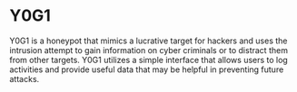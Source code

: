 # Y0G1
Y0G1 is a honeypot that mimics a lucrative target for hackers and uses the intrusion attempt to gain information on cyber criminals or to distract them from other targets. 
Y0G1 utilizes a simple interface that allows users to log activities and provide useful data that may be helpful in preventing future attacks.
